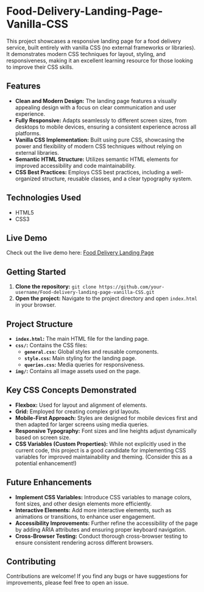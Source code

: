 # Food-Delivery-Landing-Page-Vanilla-CSS

This project showcases a responsive landing page for a food delivery service, built entirely with vanilla CSS (no external frameworks or libraries).  It demonstrates modern CSS techniques for layout, styling, and responsiveness, making it an excellent learning resource for those looking to improve their CSS skills.

## Features

* **Clean and Modern Design:**  The landing page features a visually appealing design with a focus on clear communication and user experience.
* **Fully Responsive:**  Adapts seamlessly to different screen sizes, from desktops to mobile devices, ensuring a consistent experience across all platforms.
* **Vanilla CSS Implementation:**  Built using pure CSS, showcasing the power and flexibility of modern CSS techniques without relying on external libraries.
* **Semantic HTML Structure:**  Utilizes semantic HTML elements for improved accessibility and code maintainability.
* **CSS Best Practices:**  Employs CSS best practices, including a well-organized structure, reusable classes, and a clear typography system.

## Technologies Used

* HTML5
* CSS3

## Live Demo

Check out the live demo here: [Food Delivery Landing Page](https://food-delivery-jagadeesh.netlify.app/)

## Getting Started

1. **Clone the repository:** `git clone https://github.com/your-username/Food-delivery-landing-page-vanilla-CSS.git`
2. **Open the project:** Navigate to the project directory and open `index.html` in your browser.

## Project Structure

* **`index.html`:** The main HTML file for the landing page.
* **`css/`:** Contains the CSS files:
    * **`general.css`:** Global styles and reusable components.
    * **`style.css`:**  Main styling for the landing page.
    * **`queries.css`:**  Media queries for responsiveness.
* **`img/`:** Contains all image assets used on the page.

## Key CSS Concepts Demonstrated

* **Flexbox:** Used for layout and alignment of elements.
* **Grid:**  Employed for creating complex grid layouts.
* **Mobile-First Approach:**  Styles are designed for mobile devices first and then adapted for larger screens using media queries.
* **Responsive Typography:**  Font sizes and line heights adjust dynamically based on screen size.
* **CSS Variables (Custom Properties):**  While not explicitly used in the current code, this project is a good candidate for implementing CSS variables for improved maintainability and theming.  (Consider this as a potential enhancement!)

## Future Enhancements

* **Implement CSS Variables:**  Introduce CSS variables to manage colors, font sizes, and other design elements more efficiently.
* **Interactive Elements:** Add more interactive elements, such as animations or transitions, to enhance user engagement.
* **Accessibility Improvements:**  Further refine the accessibility of the page by adding ARIA attributes and ensuring proper keyboard navigation.
* **Cross-Browser Testing:**  Conduct thorough cross-browser testing to ensure consistent rendering across different browsers.

## Contributing

Contributions are welcome! If you find any bugs or have suggestions for improvements, please feel free to open an issue.
